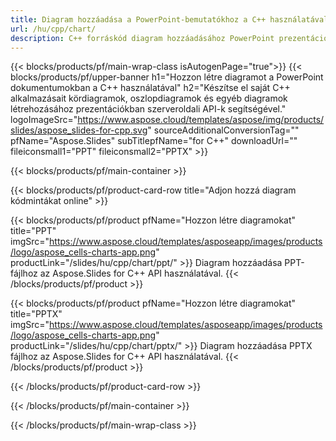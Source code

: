 ```yaml
---
title: Diagram hozzáadása a PowerPoint-bemutatókhoz a C++ használatával
url: /hu/cpp/chart/
description: C++ forráskód diagram hozzáadásához PowerPoint prezentációkhoz
---
```


{{< blocks/products/pf/main-wrap-class isAutogenPage="true">}}
{{< blocks/products/pf/upper-banner h1="Hozzon létre diagramot a PowerPoint dokumentumokban a C++ használatával" h2="Készítse el saját C++ alkalmazásait kördiagramok, oszlopdiagramok és egyéb diagramok létrehozásához prezentációkban szerveroldali API-k segítségével." logoImageSrc="https://www.aspose.cloud/templates/aspose/img/products/slides/aspose_slides-for-cpp.svg" sourceAdditionalConversionTag="" pfName="Aspose.Slides" subTitlepfName="for C++" downloadUrl="" fileiconsmall1="PPT" fileiconsmall2="PPTX" >}}

{{< blocks/products/pf/main-container >}}

{{< blocks/products/pf/product-card-row title="Adjon hozzá diagram kódmintákat online" >}}

{{< blocks/products/pf/product pfName="Hozzon létre diagramokat" title="PPT" imgSrc="https://www.aspose.cloud/templates/asposeapp/images/products/logo/aspose_cells-charts-app.png" productLink="/slides/hu/cpp/chart/ppt/" >}}
Diagram hozzáadása PPT-fájlhoz az Aspose.Slides for C++ API használatával.
{{< /blocks/products/pf/product >}}

{{< blocks/products/pf/product pfName="Hozzon létre diagramokat" title="PPTX" imgSrc="https://www.aspose.cloud/templates/asposeapp/images/products/logo/aspose_cells-charts-app.png" productLink="/slides/hu/cpp/chart/pptx/" >}}
Diagram hozzáadása PPTX fájlhoz az Aspose.Slides for C++ API használatával.
{{< /blocks/products/pf/product >}}



{{< /blocks/products/pf/product-card-row >}}

{{< /blocks/products/pf/main-container >}}
    
{{< /blocks/products/pf/main-wrap-class >}}